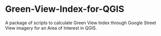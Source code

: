 # Green-View-Index-for-QGIS
A package of scripts to calculate Green View Index through Google Street View imagery for an Area of Interest in QGIS.
